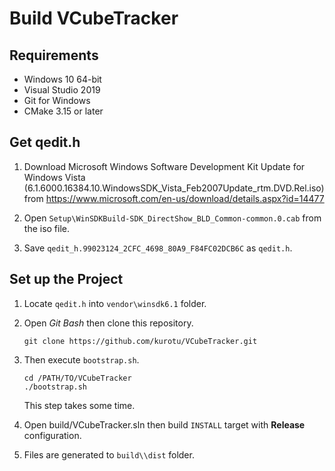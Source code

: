 # Build VCubeTracker

## Requirements

- Windows 10 64-bit
- Visual Studio 2019
- Git for Windows
- CMake 3.15 or later

## Get qedit.h

1. Download Microsoft Windows Software Development Kit Update for Windows Vista (6.1.6000.16384.10.WindowsSDK_Vista_Feb2007Update_rtm.DVD.Rel.iso) from https://www.microsoft.com/en-us/download/details.aspx?id=14477

2. Open `Setup\WinSDKBuild-SDK_DirectShow_BLD_Common-common.0.cab` from the iso file.

3. Save `qedit_h.99023124_2CFC_4698_80A9_F84FC02DCB6C` as `qedit.h`.

## Set up the Project

1. Locate `qedit.h` into `vendor\winsdk6.1` folder.

2. Open *Git Bash* then clone this repository.

    ```shell
    git clone https://github.com/kurotu/VCubeTracker.git
    ```

3. Then execute `bootstrap.sh`.

    ```shell
    cd /PATH/TO/VCubeTracker
    ./bootstrap.sh
    ```

    This step takes some time.

4. Open build/VCubeTracker.sln then build `INSTALL` target with **Release** configuration.

5. Files are generated to `build\\dist` folder.
